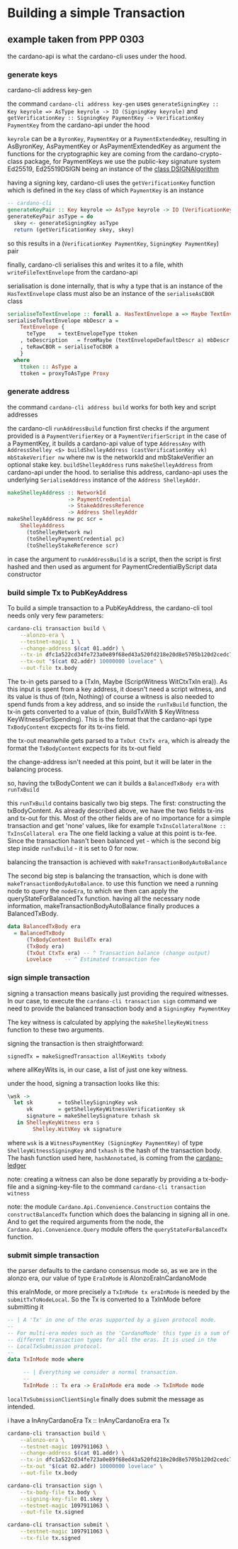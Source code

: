 # Building a simple Transaction

## example taken from PPP 0303

the cardano-api is what the cardano-cli uses under the hood.

### generate keys

cardano-cli address key-gen

the command `cardano-cli address key-gen` uses `generateSigningKey :: Key keyrole => AsType keyrole -> IO (SigningKey keyrole)` and `getVerificationKey :: SigningKey PaymentKey -> VerificationKey PaymentKey` from the cardano-api under the hood

`keyrole` can be a `ByronKey`, `PaymentKey` or a `PaymentExtendedKey`, resulting in AsByronKey, AsPaymentKey or AsPaymentExtendedKey as argument
the functions for the cryptographic key are coming from the cardano-crypto-class package, for PaymentKeys we use the public-key signature system Ed25519, Ed25519DSIGN being an instance of the [class DSIGNAlgorithm](https://github.com/input-output-hk/cardano-base/blob/dd60865a18478aa7f2936693da952cd22d76b080/cardano-crypto-class/src/Cardano/Crypto/DSIGN/Ed25519.hs)

having a signing key, cardano-cli uses the `getVerificationKey` function which is defined in the `Key` class of which `PaymentKey` is an instance 

```haskell
-- cardano-cli
generateKeyPair :: Key keyrole => AsType keyrole -> IO (VerificationKey keyrole, SigningKey keyrole)
generateKeyPair asType = do
  skey <- generateSigningKey asType
  return (getVerificationKey skey, skey)
```
so this results in a (`VerificationKey PaymentKey`, `SigningKey PaymentKey`) pair

finally, cardano-cli serialises this and writes it to a file, whith `writeFileTextEnvelope` from the cardano-api

serialisation is done internally, that is why a type that is an instance of the `HasTextEnvelope` class must also be an instance of the `serialiseAsCBOR` class 

```haskell
serialiseToTextEnvelope :: forall a. HasTextEnvelope a => Maybe TextEnvelopeDescr -> a -> TextEnvelope
serialiseToTextEnvelope mbDescr a =
    TextEnvelope {
      teType    = textEnvelopeType ttoken
    , teDescription   = fromMaybe (textEnvelopeDefaultDescr a) mbDescr
    , teRawCBOR = serialiseToCBOR a
    }
  where
    ttoken :: AsType a
    ttoken = proxyToAsType Proxy
```

### generate address

the command `cardano-cli address build` works for both key and script addresses

the cardano-cli `runAddressBuild` function first checks if the argument provided is a `PaymentVerifierKey` or a `PaymentVerifierScript`
in the case of a PaymentKey, it builds a cardano-api value of type `AddressAny` with `AddressShelley <$> buildShelleyAddress (castVerificationKey vk) mbStakeVerifier nw` where nw is the networkId and mbStakeVerifier an optional stake key.
`buildShelleyAddress` runs `makeShelleyAddress` from cardano-api under the hood.
to serialise this address, cardano-api uses the underlying `SerialiseAddress` instance of the `Address ShelleyAddr`.

```haskell
makeShelleyAddress :: NetworkId
                   -> PaymentCredential
                   -> StakeAddressReference
                   -> Address ShelleyAddr
makeShelleyAddress nw pc scr =
    ShelleyAddress
      (toShelleyNetwork nw)
      (toShelleyPaymentCredential pc)
      (toShelleyStakeReference scr)
```

in case the argument to `runAddressBuild` is a script, then the script is first hashed and then used as argument for PaymentCredentialByScript data constructor

### build simple Tx to PubKeyAddress

To build a simple transaction to a PubKeyAddress, the cardano-cli tool needs only very few parameters:
 
```bash
cardano-cli transaction build \
    --alonzo-era \
    --testnet-magic 1 \
    --change-address $(cat 01.addr) \
    --tx-in dfc1a522cd34fe723a0e89f68ed43a520fd218e20d8e5705b120d2cedc7f45ad#0 \
    --tx-out "$(cat 02.addr) 10000000 lovelace" \
    --out-file tx.body
```

The tx-in gets parsed to a (TxIn, Maybe (ScriptWitness WitCtxTxIn era)). As this input is spent from a key address, it doesn't need a script witness, and its value is thus of (txIn, Nothing) 
of course a witness is also needed to spend funds from a key address, and so inside the `runTxBuild` function, the tx-in gets converted to a value of (txin, BuildTxWith $ KeyWitness KeyWitnessForSpending). This is the format that the cardano-api type `TxBodyContent` excpects for its tx-ins field.

the tx-out meanwhile gets parsed to a `TxOut CtxTx era`, which is already the format the `TxBodyContent` excpects for its tx-out field 

the change-address isn't needed at this point, but it will be later in the balancing process.

so, having the txBodyContent we can it builds a `BalancedTxBody era` with `runTxBuild`

this `runTxBuild` contains basically two big steps. The first: constructing the txBodyContent. As already described above, we have the two fields tx-ins and tx-out for this. Most of the other fields are of no importance for a simple transaction and get 'none' values, like for example `TxInsCollateralNone :: TxInsCollateral era`
The one field lacking a value at this point is tx-fee. Since the transaction hasn't been balanced yet - which is the second big step inside `runTxBuild` - it is set to 0 for now.

balancing the transaction is achieved with `makeTransactionBodyAutoBalance`

The second big step is balancing the transaction, which is done with `makeTransactionBodyAutoBalance`. to use this function we need a running node to query the `nodeEra`, to which we then can apply the queryStateForBalancedTx function. 
having all the necessary node information, makeTransactionBodyAutoBalance finally produces a BalancedTxBody.
     
```haskell
data BalancedTxBody era
  = BalancedTxBody
      (TxBodyContent BuildTx era)
      (TxBody era)
      (TxOut CtxTx era) -- ^ Transaction balance (change output)
      Lovelace    -- ^ Estimated transaction fee
```

### sign simple transaction

signing a transaction means basically just providing the required witnesses. In our case, to execute the `cardano-cli transaction sign` command we need to provide the balanced transaction body and a `SigningKey PaymentKey`

The key witness is calculated by applying the `makeShelleyKeyWitness` function to these two arguments.

signing the transaction is then straightforward:

`signedTx = makeSignedTransaction allKeyWits txbody`

where allKeyWits is, in our case, a list of just one key witness.

under the hood, signing a transaction looks like this:

``` haskell
\wsk ->
  let sk        = toShelleySigningKey wsk
      vk        = getShelleyKeyWitnessVerificationKey sk
      signature = makeShelleySignature txhash sk
   in ShelleyKeyWitness era $
        Shelley.WitVKey vk signature
```

where `wsk` is a `WitnessPaymentKey (SigningKey PaymentKey)` of type `ShelleyWitnessSigningKey` and `txhash` is the hash of the transaction body. The hash function used here, `hashAnnotated`, is coming from the [cardano-ledger](https://github.com/input-output-hk/cardano-ledger/blob/master/libs/cardano-ledger-core/src/Cardano/Ledger/SafeHash.hs)

note: creating a witness can also be done separatly by providing a tx-body-file and a signing-key-file to the command `cardano-cli transaction witness`

note: the module `Cardano.Api.Convenience.Construction` contains the `constructBalancedTx` function which does the balancing in signing all in one. And to get the required arguments from the node, the `Cardano.Api.Convenience.Query` module offers the `queryStateForBalancedTx` function.

### submit simple transaction

the parser defaults to the cardano consensus mode
so, as we are in the alonzo era, our value of type `EraInMode` is AlonzoEraInCardanoMode

this eraInMode, or more precisely a `TxInMode tx eraInMode` is needed by the `submitTxToNodeLocal`. So the Tx is converted to a TxInMode before submitting it

```haskell
-- | A 'Tx' in one of the eras supported by a given protocol mode.
--
-- For multi-era modes such as the 'CardanoMode' this type is a sum of the
-- different transaction types for all the eras. It is used in the
-- LocalTxSubmission protocol.
--
data TxInMode mode where

     -- | Everything we consider a normal transaction.
     --
     TxInMode :: Tx era -> EraInMode era mode -> TxInMode mode
```

`localTxSubmissionClientSingle` finally does submit the message as intended. 

i have a InAnyCardanoEra Tx :: InAnyCardanoEra era Tx

```bash
cardano-cli transaction build \
    --alonzo-era \
    --testnet-magic 1097911063 \
    --change-address $(cat 01.addr) \
    --tx-in dfc1a522cd34fe723a0e89f68ed43a520fd218e20d8e5705b120d2cedc7f45ad#0 \
    --tx-out "$(cat 02.addr) 10000000 lovelace" \
    --out-file tx.body

cardano-cli transaction sign \
    --tx-body-file tx.body \
    --signing-key-file 01.skey \
    --testnet-magic 1097911063 \
    --out-file tx.signed

cardano-cli transaction submit \
    --testnet-magic 1097911063 \
    --tx-file tx.signed
```
